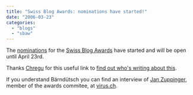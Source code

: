 ```yaml
---
title: "Swiss Blog Awards: nominations have started!"
date: "2006-03-23"
categories: 
  - "blogs"
  - "sbaw"
---
```


The [nominations](http://nominations2006.swissblogawards.ch/) for the [Swiss Blog Awards](http://swissblogawards.ch/) have started and will be open until April 23rd.

Thanks [Chregu](http://blog.bitflux.ch/archive/2006/03/23/swiss-blog-award-nominations-started.html) for this useful link to [find out who's writing about this](http://planet.blogug.ch/search/link:www.swissblogawards.ch%20or%20link:swissblogawards.ch%20or%20link:nominations2006.swissblogawards.ch).

If you understand Bärndütsch you can find an interview of [Jan Zuppinger](http://pieceoplastic.com/), member of the awards commitee, at [virus.ch](http://www.virus.ch/lifestyle/magazin/swiss_blog_awards_nominiere_die_besten_weblogs).
